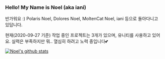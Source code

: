 ### Hello! My Name is Noel (aka iani)

반가워요 :)
Polaris Noel, Dolores Noel, MoltenCat Noel, iani 등으로 돌아다니고 있답니다.

현재(2020-09-27 기준) 작업 중인 프로젝트는 3개가 있으며, 유니티를 사용하고 있어요.
실력은 부족하지만 뭐.. 열심히 하려고 노력 중입니다💕

[![Noel's github stats](https://github-readme-stats.vercel.app/api?username=MoltenCatNoel)](https://github.com/anuraghazra/github-readme-stats)

<!--
**MoltenCatNoel/MoltenCatNoel** is a ✨ _special_ ✨ repository because its `README.md` (this file) appears on your GitHub profile.

Here are some ideas to get you started:

- 🔭 I’m currently working on ...
- 🌱 I’m currently learning ...
- 👯 I’m looking to collaborate on ...
- 🤔 I’m looking for help with ...
- 💬 Ask me about ...
- 📫 How to reach me: ...
- 😄 Pronouns: ...
- ⚡ Fun fact: ...
-->
